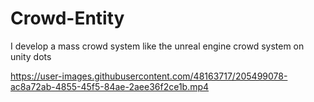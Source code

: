 # Crowd-Entity
I develop a mass crowd system like the unreal engine crowd system on unity dots



https://user-images.githubusercontent.com/48163717/205499078-ac8a72ab-4855-45f5-84ae-2aee36f2ce1b.mp4

